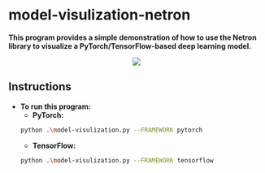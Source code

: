 # model-visulization-netron
**This program provides a simple demonstration of how to use the Netron library to visualize a PyTorch/TensorFlow-based deep learning model.**

<div align="center">
<img src="https://github.com/roderick1014/model-visulization-netron/assets/73574008/1eeef0d4-41d9-4948-86cf-205ad0c749e5">
</div>

## **Instructions**

* **To run this program:**
  * **PyTorch:** 
   ```sh
   python .\model-visulization.py --FRAMEWORK pytorch
   ```
  * **TensorFlow:**
   ```sh
   python .\model-visulization.py --FRAMEWORK tensorflow
   ```
